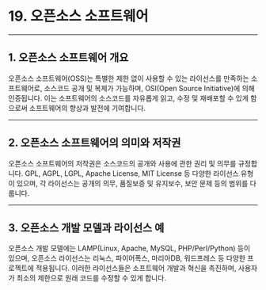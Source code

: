 
<h1>19. 오픈소스 소프트웨어</h1>
<hr>
<h2>1. 오픈소스 소프트웨어 개요</h2>
<p>오픈소스 소프트웨어(OSS)는 특별한 제한 없이 사용할 수 있는 라이선스를 만족하는 소프트웨어로, 소스코드 공개 및 복제가 가능하며, OSI(Open Source Initiative)에 의해 인증됩니다. 이는 소프트웨어의 소스코드를 자유롭게 읽고, 수정 및 재배포할 수 있게 함으로써 소프트웨어의 향상과 발전에 기여합니다.</p>
<hr>
<h2>2. 오픈소스 소프트웨어의 의미와 저작권</h2>
<p>오픈소스 소프트웨어의 저작권은 소스코드의 공개와 사용에 관한 권리 및 의무를 규정합니다. GPL, AGPL, LGPL, Apache License, MIT License 등 다양한 라이선스 유형이 있으며, 각 라이선스는 공개의 의무, 품질보증 및 유지보수, 보안 문제 등의 범위를 다룹니다.</p>
<hr>
<h2>3. 오픈소스 개발 모델과 라이선스 예</h2>
<p>오픈소스 개발 모델에는 LAMP(Linux, Apache, MySQL, PHP/Perl/Python) 등이 있으며, 오픈소스 라이선스는 리눅스, 파이어폭스, 마리아DB, 워드프레스 등 다양한 프로젝트에 적용됩니다. 이러한 라이선스들은 소프트웨어 개발과 혁신을 촉진하며, 사용자가 최소의 제한으로 원래 코드를 수정할 수 있게 합니다.</p>
